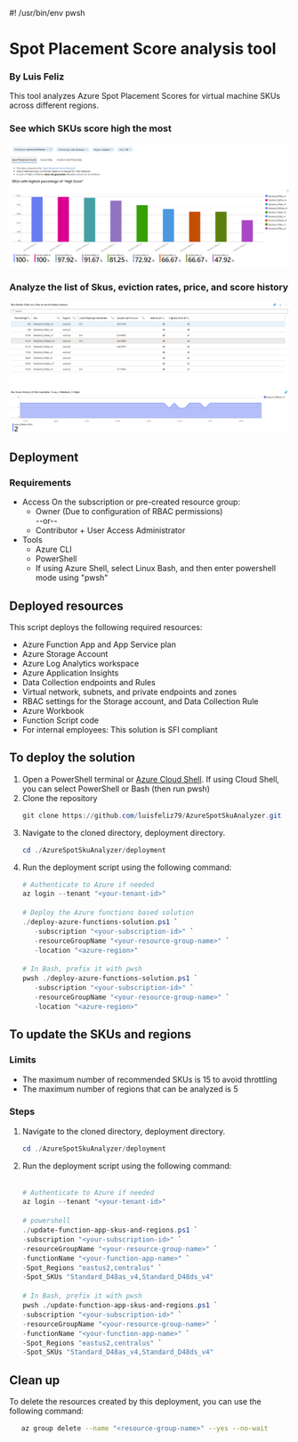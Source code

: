 #! /usr/bin/env pwsh
# Spot Placement Score analysis tool
### By Luis Feliz

This tool analyzes Azure Spot Placement Scores for virtual machine SKUs across different regions.

### See which SKUs score high the most
![Azure Spot Placement Score Analysis Tool](./images/high-scoring-skus.png)

### Analyze the list of Skus, eviction rates, price, and score history
![Sku Analysis Grid](./images/sku-analysis-grid.png)

## Deployment

### Requirements
- Access
On the subscription or pre-created resource group:
   - Owner (Due to configuration of RBAC permissions)<br>
                --or--
   - Contributor + User Access Administrator
- Tools
   - Azure CLI
   - PowerShell
   - If using Azure Shell, select Linux Bash, and then enter powershell mode using "pwsh"

## Deployed resources
This script deploys the following required resources:
- Azure Function App and App Service plan
- Azure Storage Account
- Azure Log Analytics workspace
- Azure Application Insights
- Data Collection endpoints and Rules
- Virtual network, subnets, and private endpoints and zones
- RBAC settings for the Storage account, and Data Collection Rule
- Azure Workbook
- Function Script code
- For internal employees: This solution is SFI compliant

## To deploy the solution
1. Open a PowerShell terminal or [Azure Cloud Shell](https://shell.azure.com).  If using Cloud Shell, you can select PowerShell or Bash (then run pwsh)
2. Clone the repository
    ```powershell
    git clone https://github.com/luisfeliz79/AzureSpotSkuAnalyzer.git
    ```
3. Navigate to the cloned directory, deployment directory.
   ```powershell
   cd ./AzureSpotSkuAnalyzer/deployment
   ```
4. Run the deployment script using the following command:
   ```powershell   
   # Authenticate to Azure if needed
   az login --tenant "<your-tenant-id>"

   # Deploy the Azure functions based solution
   ./deploy-azure-functions-solution.ps1 `
      -subscription "<your-subscription-id>" `
      -resourceGroupName "<your-resource-group-name>" `
      -location "<azure-region>"

   # In Bash, prefix it with pwsh
   pwsh ./deploy-azure-functions-solution.ps1 `
      -subscription "<your-subscription-id>" `
      -resourceGroupName "<your-resource-group-name>" `
      -location "<azure-region>"
   ```

## To update the SKUs and regions
### Limits
- The maximum number of recommended SKUs is 15 to avoid throttling
- The maximum number of regions that can be analyzed is 5
### Steps
1.  Navigate to the cloned directory, deployment directory.
      ```powershell
      cd ./AzureSpotSkuAnalyzer/deployment
      ```
2. Run the deployment script using the following command:
   ```powershell
   
   # Authenticate to Azure if needed
   az login --tenant "<your-tenant-id>"

   # powershell
   ./update-function-app-skus-and-regions.ps1 `
   -subscription "<your-subscription-id>" `
   -resourceGroupName "<your-resource-group-name>" `
   -functionName "<your-function-app-name>" `
   -Spot_Regions "eastus2,centralus" `
   -Spot_SKUs "Standard_D48as_v4,Standard_D48ds_v4"

   # In Bash, prefix it with pwsh
   pwsh ./update-function-app-skus-and-regions.ps1 `
   -subscription "<your-subscription-id>" `
   -resourceGroupName "<your-resource-group-name>" `
   -functionName "<your-function-app-name>" `
   -Spot_Regions "eastus2,centralus" `
   -Spot_SKUs "Standard_D48as_v4,Standard_D48ds_v4"
   
   ```

## Clean up
To delete the resources created by this deployment, you can use the following command:
```bash
   az group delete --name "<resource-group-name>" --yes --no-wait
```
